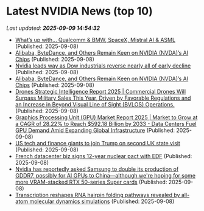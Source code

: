 # Latest NVIDIA News (top 10)
_Last updated: **2025-09-09 14:54:32**_

- [What’s up with… Qualcomm & BMW, SpaceX, Mistral AI & ASML](https://www.telecomtv.com/content/automotive/what-s-up-with-qualcomm-bmw-spacex-mistral-ai-asml-53779/) (Published: 2025-09-08)
- [Alibaba, ByteDance, and Others Remain Keen on NVIDIA (NVDA)’s AI Chips](https://biztoc.com/x/b864544f67f45752) (Published: 2025-09-08)
- [Nvidia leads way as Dow industrials reverse nearly all of early decline](https://biztoc.com/x/b25bc33a850d8325) (Published: 2025-09-08)
- [Alibaba, ByteDance, and Others Remain Keen on NVIDIA (NVDA)’s AI Chips](https://finance.yahoo.com/news/alibaba-bytedance-others-remain-keen-142925517.html) (Published: 2025-09-08)
- [Drones Strategic Intelligence Report 2025 | Commercial Drones Will Surpass Military Sales This Year, Driven by Favorable Regulations and an Increase in Beyond Visual Line of Sight (BVLOS) Operations.](https://www.globenewswire.com/news-release/2025/09/08/3146233/28124/en/Drones-Strategic-Intelligence-Report-2025-Commercial-Drones-Will-Surpass-Military-Sales-This-Year-Driven-by-Favorable-Regulations-and-an-Increase-in-Beyond-Visual-Line-of-Sight-BVL.html) (Published: 2025-09-08)
- [Graphics Processing Unit (GPU) Market Report 2025 | Market to Grow at a CAGR of 28.22% to Reach $592.18 Billion by 2033 - Data Centers Fuel GPU Demand Amid Expanding Global Infrastructure](https://www.globenewswire.com/news-release/2025/09/08/3146225/28124/en/Graphics-Processing-Unit-GPU-Market-Report-2025-Market-to-Grow-at-a-CAGR-of-28-22-to-Reach-592-18-Billion-by-2033-Data-Centers-Fuel-GPU-Demand-Amid-Expanding-Global-Infrastructure.html) (Published: 2025-09-08)
- [US tech and finance giants to join Trump on second UK state visit](https://news.sky.com/story/us-tech-and-finance-giants-to-join-trump-on-second-uk-state-visit-13427186) (Published: 2025-09-08)
- [French datacenter biz signs 12-year nuclear pact with EDF](https://www.theregister.com/2025/09/08/data4_edf_nuclear_deal/) (Published: 2025-09-08)
- [Nvidia has reportedly asked Samsung to double its production of GDDR7, possibly for AI GPUs to China—although we're hoping for some more VRAM-stacked RTX 50-series Super cards](https://www.pcgamer.com/hardware/graphics-cards/nvidia-has-reportedly-asked-samsung-to-double-its-production-of-gddr7-possibly-for-ai-gpus-to-china-although-were-hoping-for-some-more-vram-stacked-rtx-50-series-super-cards/) (Published: 2025-09-08)
- [Transcription reshapes RNA hairpin folding pathways revealed by all-atom molecular dynamics simulations](https://journals.plos.org/ploscompbiol/article?id=10.1371/journal.pcbi.1013472) (Published: 2025-09-08)
